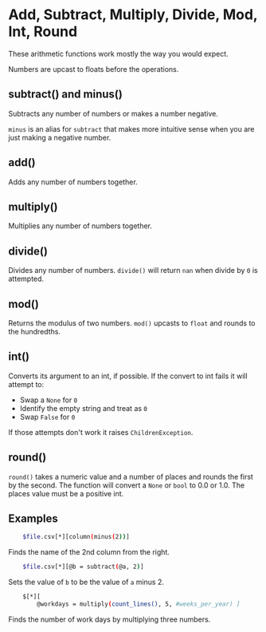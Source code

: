 
# Add, Subtract, Multiply, Divide, Mod, Int, Round

These arithmetic functions work mostly the way you would expect.

Numbers are upcast to floats before the operations.

## subtract() and minus()

Subtracts any number of numbers or makes a number negative.

`minus` is an alias for `subtract` that makes more intuitive sense when you are just making a negative number.

## add()

Adds any number of numbers together.

## multiply()

Multiplies any number of numbers together.

## divide()

Divides any number of numbers. `divide()` will return `nan` when divide by `0` is attempted.

## mod()

Returns the modulus of two numbers. `mod()` upcasts to `float` and rounds to the hundredths.

## int()

Converts its argument to an int, if possible. If the convert to int fails it will attempt to:
- Swap a `None` for `0`
- Identify the empty string and treat as `0`
- Swap `False` for `0`

If those attempts don't work it raises `ChildrenException`.

## round()

`round()` takes a numeric value and a number of places and rounds the first by the second. The function will convert a `None` or `bool` to 0.0 or 1.0. The places value must be a positive int.

## Examples

```bash
    $file.csv[*][column(minus(2))]
```

Finds the name of the 2nd column from the right.

```bash
    $file.csv[*][@b = subtract(@a, 2)]
```

Sets the value of `b` to be the value of `a` minus 2.

```bash
    $[*][
        @workdays = multiply(count_lines(), 5, #weeks_per_year) ]
```

Finds the number of work days by multiplying three numbers.


